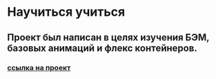 # Научиться учиться
## Проект был написан в целях изучения БЭМ, базовых анимаций и флекс контейнеров.
### [ссылка на проект](https://trunov.github.io/how-to-learn/)